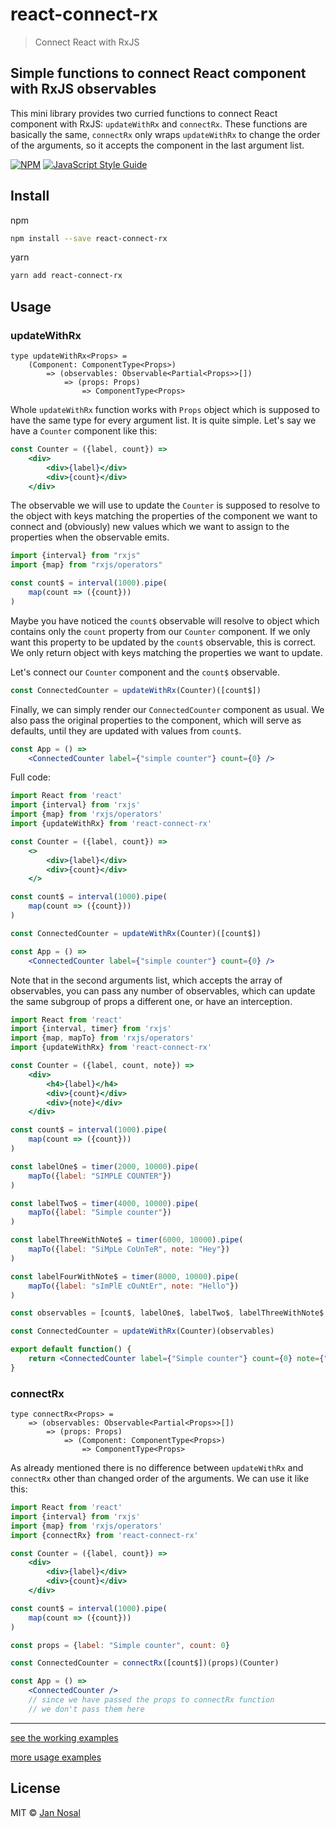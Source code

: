# react-connect-rx
> Connect React with RxJS

## Simple functions to connect React component with RxJS observables
This mini library provides two curried functions to connect React component with RxJS: `updateWithRx` and `connectRx`.
These functions are basically the same, `connectRx` only wraps `updateWithRx` to change the order of the arguments,
so it accepts the component in the last argument list.


[![NPM](https://img.shields.io/npm/v/react-connect-rx.svg)](https://www.npmjs.com/package/react-connect-rx) [![JavaScript Style Guide](https://img.shields.io/badge/code_style-standard-brightgreen.svg)](https://standardjs.com)

## Install

npm
```bash
npm install --save react-connect-rx
```
yarn
```bash
yarn add react-connect-rx
```

## Usage

### updateWithRx
```tsx
type updateWithRx<Props> =
    (Component: ComponentType<Props>)
        => (observables: Observable<Partial<Props>>[])
            => (props: Props)
                => ComponentType<Props>
```
Whole `updateWithRx` function works with `Props` object which is supposed to have the same type for every argument list. It is quite simple.
Let's say we have a `Counter` component like this:

```jsx
const Counter = ({label, count}) =>
    <div>
        <div>{label}</div>
        <div>{count}</div>
    </div>
```

The observable we will use to update the `Counter` is supposed to resolve to the object with keys matching the properties of the component we want to connect and (obviously) new values which we want to assign to the properties when the observable emits.

```jsx
import {interval} from "rxjs"
import {map} from "rxjs/operators"

const count$ = interval(1000).pipe(
    map(count => ({count}))
)
```

Maybe you have noticed the `count$` observable will resolve to object which contains only the `count` property from our `Counter` component.
If we only want this property to be updated by the `count$` observable, this is correct.
We only return object with keys matching the properties we want to update.

Let's connect our `Counter` component and the `count$` observable.

```jsx
const ConnectedCounter = updateWithRx(Counter)([count$])
```

Finally, we can simply render our `ConnectedCounter` component as usual.
We also pass the original properties to the component, which will serve as defaults,
until they are updated with values from `count$`.

```jsx
const App = () =>
    <ConnectedCounter label={"simple counter"} count={0} />
```

Full code:
```jsx
import React from 'react'
import {interval} from 'rxjs'
import {map} from 'rxjs/operators'
import {updateWithRx} from 'react-connect-rx'

const Counter = ({label, count}) =>
    <>
        <div>{label}</div>
        <div>{count}</div>
    </>

const count$ = interval(1000).pipe(
    map(count => ({count}))
)

const ConnectedCounter = updateWithRx(Counter)([count$])

const App = () =>
    <ConnectedCounter label={"simple counter"} count={0} />

```
Note that in the second arguments list, which accepts the array of observables,
you can pass any number of observables, which can update the same subgroup of props a different one,
or have an interception.

```jsx
import React from 'react'
import {interval, timer} from 'rxjs'
import {map, mapTo} from 'rxjs/operators'
import {updateWithRx} from 'react-connect-rx'

const Counter = ({label, count, note}) =>
    <div>
        <h4>{label}</h4>
        <div>{count}</div>
        <div>{note}</div>
    </div>

const count$ = interval(1000).pipe(
    map(count => ({count}))
)

const labelOne$ = timer(2000, 10000).pipe(
    mapTo({label: "SIMPLE COUNTER"})
)

const labelTwo$ = timer(4000, 10000).pipe(
    mapTo({label: "Simple counter"})
)

const labelThreeWithNote$ = timer(6000, 10000).pipe(
    mapTo({label: "SiMpLe CoUnTeR", note: "Hey"})
)

const labelFourWithNote$ = timer(8000, 10000).pipe(
    mapTo({label: "sImPlE cOuNtEr", note: "Hello"})
)

const observables = [count$, labelOne$, labelTwo$, labelThreeWithNote$, labelFourWithNote$]

const ConnectedCounter = updateWithRx(Counter)(observables)

export default function() {
    return <ConnectedCounter label={"Simple counter"} count={0} note={"Hi"} />
}
```
### connectRx
```tsx
type connectRx<Props> =
    => (observables: Observable<Partial<Props>>[])
        => (props: Props)
            => (Component: ComponentType<Props>)
                => ComponentType<Props>
```
As already mentioned there is no difference between `updateWithRx` and `connectRx` other than changed order of the arguments. We can use it like this:
```jsx
import React from 'react'
import {interval} from 'rxjs'
import {map} from 'rxjs/operators'
import {connectRx} from 'react-connect-rx'

const Counter = ({label, count}) =>
    <div>
        <div>{label}</div>
        <div>{count}</div>
    </div>

const count$ = interval(1000).pipe(
    map(count => ({count}))
)

const props = {label: "Simple counter", count: 0}

const ConnectedCounter = connectRx([count$])(props)(Counter)

const App = () =>
    <ConnectedCounter />
    // since we have passed the props to connectRx function
    // we don't pass them here
```
<hr>

[see the working examples](https://jannosal.github.io/react-connect-rx/)

[more usage examples](https://github.com/JanNosal/react-connect-rx/tree/master/example)

## License

MIT © [Jan Nosal](https://github.com/JanNosal)
